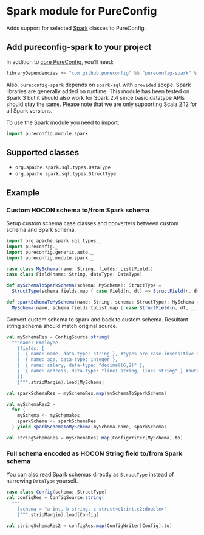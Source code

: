 # Spark module for PureConfig

Adds support for selected [Spark](http://spark.apache.org/) classes to PureConfig.

## Add pureconfig-spark to your project

In addition to [core PureConfig](https://github.com/pureconfig/pureconfig), you'll need:

```scala
libraryDependencies += "com.github.pureconfig" %% "pureconfig-spark" % "@VERSION@"
```

Also, `pureconfig-spark` depends on `spark-sql` with `provided` scope.
Spark libraries are generally added on runtime.
This module has been tested on Spark 3 but it should also work for Spark 2.4 since basic datatype APIs should stay the same.
Please note that we are only supporting Scala 2.12 for all Spark versions.

To use the Spark module you need to import:
```scala
import pureconfig.module.spark._
```

## Supported classes

* `org.apache.spark.sql.types.DataType`
* `org.apache.spark.sql.types.StructType`

## Example

### Custom HOCON schema to/from Spark schema
Setup custom schema case classes and converters between custom schema and Spark schema.
```scala mdoc:silent
import org.apache.spark.sql.types._
import pureconfig._
import pureconfig.generic.auto._
import pureconfig.module.spark._

case class MySchema(name: String, fields: List[Field])
case class Field(name: String, dataType: DataType)

def mySchemaToSparkSchema(schema: MySchema): StructType =
  StructType(schema.fields.map { case Field(n, dt) => StructField(n, dt) })

def sparkSchemaToMySchema(name: String, schema: StructType): MySchema =
  MySchema(name, schema.fields.toList.map { case StructField(n, dt, _, _) => Field(n, dt) })
```

Convert custom schema to spark and back to custom schema. Resultant string schema should match original source.
```scala mdoc
val mySchemaRes = ConfigSource.string(
  """name: Employee,
    |fields: [
    |  { name: name, data-type: string }, #types are case-insensitive and some types have variations/truncations
    |  { name: age, data-type: integer },
    |  { name: salary, data-type: "decimal(6,2)" },
    |  { name: address, data-type: "line1 string, line2 string" } #outer `struct` is optional
    |]
    |""".stripMargin).load[MySchema]

val sparkSchemaRes = mySchemaRes.map(mySchemaToSparkSchema)

val mySchemaRes2 =
  for {
    mySchema <- mySchemaRes
    sparkSchema <- sparkSchemaRes
  } yield sparkSchemaToMySchema(mySchema.name, sparkSchema)

val stringSchemaRes = mySchemaRes2.map(ConfigWriter[MySchema].to)
```

### Full schema encoded as HOCON String field to/from Spark schema
You can also read Spark schemas directly as `StructType` instead of narrowing `DataType` yourself.
```scala mdoc
case class Config(schema: StructType)
val configRes = ConfigSource.string(
  """
    |schema = "a int, b string, c struct<c1:int,c2:double>"
    |""".stripMargin).load[Config]
    
val stringSchemaRes2 = configRes.map(ConfigWriter[Config].to)
```
